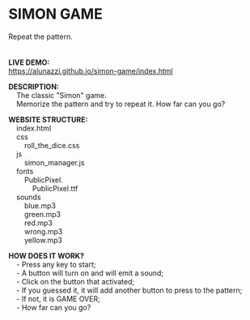 # SIMON GAME
Repeat the pattern.  
<br>
<br>
**LIVE DEMO:**  
    https://alunazzi.github.io/simon-game/index.html


**DESCRIPTION:**  
    The classic "Simon" game.  
    Memorize the pattern and try to repeat it. How far can you go?


**WEBSITE STRUCTURE:**   
    index.html  
    css  
        roll_the_dice.css  
    js  
        simon_manager.js  
    fonts  
        PublicPixel.  
            PublicPixel.ttf  
    sounds  
        blue.mp3  
        green.mp3  
        red.mp3  
        wrong.mp3  
        yellow.mp3  


**HOW DOES IT WORK?**  
    - Press any key to start;  
    - A button will turn on and will emit a sound;  
    - Click on the button that activated;  
    - If you guessed it, it will add another button to press to the pattern;  
    - If not, it is GAME OVER;  
    - How far can you go?  
